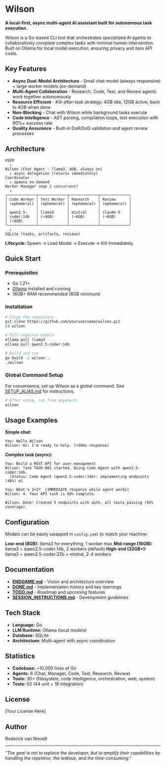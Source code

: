 # Wilson

**A local-first, async multi-agent AI assistant built for autonomous task execution.**

Wilson is a Go-based CLI tool that orchestrates specialized AI agents to collaboratively complete complex tasks with minimal human intervention. Built on Ollama for local model execution, ensuring privacy and zero API costs.

## Key Features

- **Async Dual-Model Architecture** - Small chat model (always responsive) + large worker models (on-demand)
- **Multi-Agent Collaboration** - Research, Code, Test, and Review agents work together autonomously
- **Resource Efficient** - Kill-after-task strategy: 4GB idle, 12GB active, back to 4GB when done
- **Non-Blocking** - Chat with Wilson while background tasks execute
- **Code Intelligence** - AST parsing, compilation loops, test execution with 90%+ success rate
- **Quality Assurance** - Built-in DoR/DoD validation and agent review processes

## Architecture

```
USER
  ↓
Wilson (Chat Agent - llama3, 4GB, always on)
  ↓ async delegation (returns immediately)
Coordinator
  ↓ spawns on-demand
Worker Manager (max 2 concurrent)
  ↓
┌─────────────┬─────────────┬─────────────┬─────────────┐
│ Code Worker │ Test Worker │ Research    │ Review      │
│ (ephemeral) │ (ephemeral) │ (ephemeral) │ (ephemeral) │
│             │             │             │             │
│ qwen2.5-    │ llama3      │ mixtral     │ claude-3    │
│ coder:14b   │ (~4GB)      │ (~6GB)      │ (~6GB)      │
│ (~8GB)      │             │             │             │
└─────────────┴─────────────┴─────────────┴─────────────┘
  ↓
SQLite (tasks, artifacts, reviews)
```

**Lifecycle:** Spawn → Load Model → Execute → Kill Immediately

## Quick Start

### Prerequisites

- Go 1.21+
- [Ollama](https://ollama.ai) installed and running
- 16GB+ RAM recommended (8GB minimum)

### Installation

```bash
# Clone the repository
git clone https://github.com/yourusername/wilson.git
cd wilson

# Pull required models
ollama pull llama3
ollama pull qwen2.5-coder:14b

# Build and run
go build -o wilson .
./wilson
```

### Global Command Setup

For convenience, set up Wilson as a global command. See [SETUP_ALIAS.md](SETUP_ALIAS.md) for instructions.

```bash
# After setup, run from anywhere:
wilson
```

## Usage Examples

**Simple chat:**
```
You: Hello Wilson
Wilson: Hi! I'm ready to help. [<50ms response]
```

**Complex task (async):**
```
You: Build a REST API for user management
Wilson: Task TASK-001 started. Using Code Agent with qwen2.5-coder:14b.
  [Status: Code Agent (qwen2.5-coder:14b): implementing endpoints (40%) ⚙️]

You: What's 2+2?  [IMMEDIATE response while agent works]
Wilson: 4. Your API task is 60% complete.

Wilson: Done! Created 5 endpoints with auth, all tests passing (92% coverage).
```

## Configuration

Models can be easily swapped in `config.yaml` to match your machine:

**Low-end (8GB):** llama3 for everything, 1 worker max
**Mid-range (16GB):** llama3 + qwen2.5-coder:14b, 2 workers (default)
**High-end (32GB+):** llama3 + qwen2.5-coder:32b + mixtral, 2-4 workers

## Documentation

- **[ENDGAME.md](ENDGAME.md)** - Vision and architecture overview
- **[DONE.md](DONE.md)** - Implementation history and key learnings
- **[TODO.md](TODO.md)** - Roadmap and upcoming features
- **[SESSION_INSTRUCTIONS.md](SESSION_INSTRUCTIONS.md)** - Development guidelines

## Tech Stack

- **Language:** Go
- **LLM Runtime:** Ollama (local models)
- **Database:** SQLite
- **Architecture:** Multi-agent with async coordination

## Statistics

- **Codebase:** ~10,000 lines of Go
- **Agents:** 6 (Chat, Manager, Code, Test, Research, Review)
- **Tools:** 30+ (filesystem, code intelligence, orchestration, web, system)
- **Tests:** 62 (44 unit + 18 integration)

## License

[Your License Here]

## Author

Roderick van Nievelt

---

*"The goal is not to replace the developer, but to amplify their capabilities by handling the repetitive, the tedious, and the time-consuming."*
